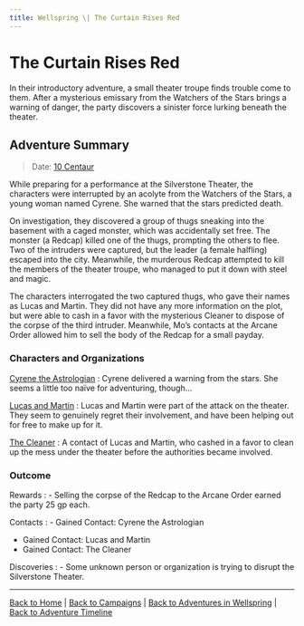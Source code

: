 ```yaml
---
title: Wellspring \| The Curtain Rises Red
---
```


# The Curtain Rises Red

In their introductory adventure, a small theater troupe finds trouble come to them. After a mysterious emissary from the Watchers of the Stars brings a warning of danger, the party discovers a sinister force lurking beneath the theater.

## Adventure Summary

> Date: [10 Centaur]({{site.baseurl}}/campaigns/wellspring/adventures#spring-2258)

While preparing for a performance at the Silverstone Theater, the characters were interrupted by an acolyte from the Watchers of the Stars, a young woman named Cyrene. She warned that the stars predicted death.

On investigation, they discovered a group of thugs sneaking into the basement with a caged monster, which was accidentally set free. The monster (a Redcap) killed one of the thugs, prompting the others to flee. Two of the intruders were captured, but the leader (a female halfling) escaped into the city. Meanwhile, the murderous Redcap attempted to kill the members of the theater troupe, who managed to put it down with steel and magic.

The characters interrogated the two captured thugs, who gave their names as Lucas and Martin. They did not have any more information on the plot, but were able to cash in a favor with the mysterious Cleaner to dispose of the corpse of the third intruder. Meanwhile, Mo’s contacts at the Arcane Order allowed him to sell the body of the Redcap for a small payday.

### Characters and Organizations

[Cyrene the Astrologian]({{site.baseurl}}/campaigns/wellspring/characters#cyrene)
: Cyrene delivered a warning from the stars. She seems a little too naïve for adventuring, though...

[Lucas and Martin]({{site.baseurl}}/campaigns/wellspring/characters#lucas-and-martin)
: Lucas and Martin were part of the attack on the theater. They seem to genuinely regret their involvement, and have been helping out for free to make up for it.

[The Cleaner]({{site.baseurl}}/campaigns/wellspring/characters#the-cleaner)
: A contact of Lucas and Martin, who cashed in a favor to clean up the mess under the theater before the authorities became involved.

### Outcome

Rewards
: - Selling the corpse of the Redcap to the Arcane Order earned the party 25 gp each.

Contacts
: - Gained Contact: Cyrene the Astrologian
  - Gained Contact: Lucas and Martin
  - Gained Contact: The Cleaner

Discoveries
: - Some unknown person or organization is trying to disrupt the Silverstone Theater.

---

[Back to Home]({{site.baseurl}}/)
|
[Back to Campaigns]({{site.baseurl}}/campaigns)
|
[Back to Adventures in Wellspring]({{site.baseurl}}/campaigns/wellspring)
|
[Back to Adventure Timeline]({{site.baseurl}}/campaigns/wellspring/adventures)
